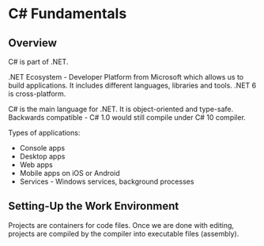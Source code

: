 # C# Fundamentals

## Overview

C# is part of .NET.

.NET Ecosystem - Developer Platform from Microsoft which allows us to build applications. It includes different languages, libraries and tools. .NET 6 is cross-platform.

C# is the main language for .NET. It is object-oriented and type-safe. Backwards compatible - C# 1.0 would still compile under C# 10 compiler.

Types of applications:

- Console apps
- Desktop apps
- Web apps
- Mobile apps on iOS or Android
- Services - Windows services, background processes

## Setting-Up the Work Environment

Projects are containers for code files. Once we are done with editing, projects are compiled by the compiler into executable files (assembly).

